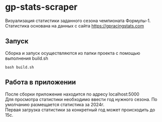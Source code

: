 # gp-stats-scraper
Визуализация статистики заданного сезона чемпионата Формулы-1. \
Статистика основана на данных с сайта https://gpracingstats.com

## Запуск
Сборка и запуск осуществляются из папки проекта с помощью выполнения build.sh
```commandline
bash build.sh
```

## Работа в приложении
После сборки приложение находится по адресу localhost:5000 \
Для просмотра статистики необходимо ввести год нужного сезона. По умолчанию размещается статистика за 2024г. \
Первая загрузка статистики за конкретный год может происходить до 15с.
